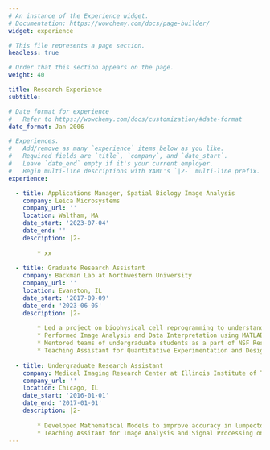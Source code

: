 ```yaml
---
# An instance of the Experience widget.
# Documentation: https://wowchemy.com/docs/page-builder/
widget: experience

# This file represents a page section.
headless: true

# Order that this section appears on the page.
weight: 40

title: Research Experience
subtitle:

# Date format for experience
#   Refer to https://wowchemy.com/docs/customization/#date-format
date_format: Jan 2006

# Experiences.
#   Add/remove as many `experience` items below as you like.
#   Required fields are `title`, `company`, and `date_start`.
#   Leave `date_end` empty if it's your current employer.
#   Begin multi-line descriptions with YAML's `|2-` multi-line prefix.
experience:

  - title: Applications Manager, Spatial Biology Image Analysis
    company: Leica Microsystems
    company_url: ''
    location: Waltham, MA
    date_start: '2023-07-04'
    date_end: ''
    description: |2-
                
        * xx
    
  - title: Graduate Research Assistant
    company: Backman Lab at Northwestern University
    company_url: ''
    location: Evanston, IL
    date_start: '2017-09-09'
    date_end: '2023-06-05'
    description: |2-
                
        * Led a project on biophysical cell reprogramming to understand the role of chromatin conformation in stem cell differentiation.
        * Performed Image Analysis and Data Interpretation using MATLAB and Python.
        * Mentored teams of undergraduate students as a part of NSF Research Experience and Mentoring Program.
        * Teaching Assistant for Quantitative Experimentation and Design.
        
  - title: Undergraduate Research Assistant
    company: Medical Imaging Research Center at Illinois Institute of Technnology
    company_url: ''
    location: Chicago, IL
    date_start: '2016-01-01'
    date_end: '2017-01-01'
    description: |2-
                
        * Developed Mathematical Models to improve accuracy in lumpectomy margin assessment protocols.
        * Teaching Assitant for Image Analysis and Signal Processing on MATLAB.
---
```

